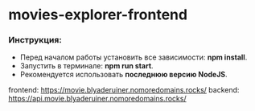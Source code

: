 # movies-explorer-frontend
### Инструкция:
- Перед началом работы установить все зависимости: <b>npm install</b>.
- Запустить в терминале: <b>npm run start</b>.
- Рекомендуется использовать <b>последнюю версию NodeJS</b>.

frontend: https://movie.blyaderuiner.nomoredomains.rocks/
backend: https://api.movie.blyaderuiner.nomoredomains.rocks/
